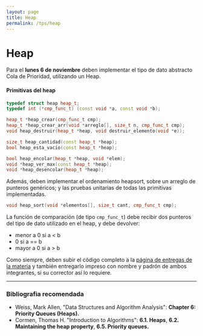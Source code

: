 ```yaml
---
layout: page
title: Heap
permalink: /tps/heap
---
```


Heap
=============

Para el **lunes 6 de noviembre** deben implementar el tipo de dato abstracto Cola de Prioridad, utilizando un Heap.

#### Primitivas del heap
``` cpp
typedef struct heap heap_t;
typedef int (*cmp_func_t) (const void *a, const void *b);

heap_t *heap_crear(cmp_func_t cmp);
heap_t *heap_crear_arr(void *arreglo[], size_t n, cmp_func_t cmp);
void heap_destruir(heap_t *heap, void destruir_elemento(void *e));

size_t heap_cantidad(const heap_t *heap);
bool heap_esta_vacio(const heap_t *heap);

bool heap_encolar(heap_t *heap, void *elem);
void *heap_ver_max(const heap_t *heap);
void *heap_desencolar(heap_t *heap);
``` 
Además, deben implementar el ordenamiento heapsort, sobre un arreglo de punteros genéricos; y las pruebas unitarias de todas las primitivas implementadas.
``` cpp
void heap_sort(void *elementos[], size_t cant, cmp_func_t cmp);
``` 
La función de comparación (de tipo `cmp_func_t`) debe recibir dos punteros del tipo de dato utilizado en el heap, y debe devolver:
*   menor a 0  si  a < b  
*   0      si  a == b  
*   mayor a 0  si  a > b  
  
Como siempre, deben subir el código completo a la [página de entregas de la materia](https://algoritmos7541-rw.tk/entregas/) y también entregarlo impreso con nombre y padrón de ambos integrantes, si su corrector así lo requiere.

---
### Bibliografia recomendada
* Weiss, Mark Allen, "Data Structures and Algorithm Analysis": **Chapter 6: Priority Queues (Heaps).**
* Cormen, Thomas H. "Introduction to Algorithms": **6.1. Heaps**, **6.2. Maintaining the heap property**, **6.5. Priority queues.**